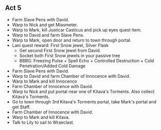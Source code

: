 ## Act 5

- Farm Slave Pens with David.
- Warp to Nick and get Miasmeter.
- Warp to Mark, kill Justicar Casticus and pick up eyes quest item.
- Warp to David and farm Slave Pens.
- Warp to Mark, open door and return to town through portal.
- Lani quest reward: First Snow jewel, Silver Flask
  - Get second First Snow jewel from David.
  - Socket both First Snow jewels in your passive tree
  - BBBG: Freezing Pulse + Spell Echo + Controlled Destruction + Cold Penetration/Added Cold Damage
- Farm Slave Pens with David.
- Warp to David and farm Chamber of Innocence with David.
- Warp to Mark and kill Innocence
- Farm Chamber of Innocence with David.
- Warp to Nick and put portal near one of Kitava's Torments. Also collect Kitava's Torments.
- Go to town through 3rd Kitava's Torments portal, take Mark's portal and get Staff.
- Farm Chamber of Innocence with David.
- Warp to Mark and kill Kitava.
- Talk to Lily to sail to Wraeclast.
